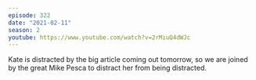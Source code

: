 ```yaml
---
episode: 322
date: "2021-02-11"
season: 2
youtube: https://www.youtube.com/watch?v=2rMiuQ4dWJc
---
```

Kate is distracted by the big article coming out tomorrow, so we are joined by
the great Mike Pesca to distract her from being distracted.
